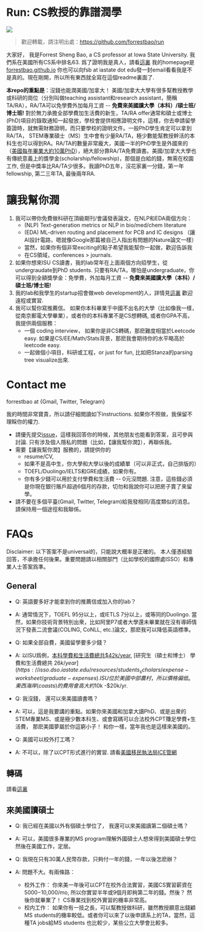 # Run: CS教授的靠譜潤學

![](https://m.media-amazon.com/images/I/51PkOQXo5CL._SL500_.jpg)

> 歡迎轉載，請注明出處：<https://github.com/forrestbao/run>

大家好， 我是Forrest Sheng Bao, a CS professor at Iowa State University. 我們系在美國所有CS系中排名63.
爲了證明我是真人，請看[這裏](https://www.cs.iastate.edu/fsb) 我的homepage是 [forrestbao.github.io](http://forrestbao.github.io) 你也可以向fsb at iastate dot edu發一封email看看我是不是真的。現在剛開，所以所有東西就全寫在這個readme裏面了. 

**本repo的重點是**：沒錢也能潤美國/加拿大！ 美國/加拿大大學有很多幫教授教學或科研的崗位（分別叫做teaching assistant和research assistant，簡稱TA/RA），RA/TA可以免學費外加每月工資 -- **免費來美國讀大學（本科）/碩士班/博士班!** 對於無力承擔全部學費加生活費的新生，TA/RA offer通常和碩士或博士(PhD)項目的錄取通知一起發放，學校會提供相應證明文件，這樣，你去申請留學簽證時，就無需財務證明，而只要學校的證明文件。一般PhD學生肯定可以拿到RA/TA， STEM專業碩士（MS）生中會有少量RA/TA，極少數能幫教授幹活的本科生也可以得到RA。RA/TA的數量非常龐大，美國一半的PhD學生是外國來的（[美國每年畢業大約10萬PhD](https://www.nsf.gov/nsb/sei/one-pagers/Foreign-Born.pdf)），絕大部分靠RA/TA免費讀書。美國/加拿大大學也有傳統意義上的獎學金(scholarship/fellowship)，那個是白給的錢，無需在校園工作, 但是中獎率比RA/TA少很多。我讀PhD五年，沒花家裏一分錢，第一年fellowship, 第二三年TA, 最後兩年RA. 


# 讓我幫你潤
1. 我可以帶你免費做科研在頂級期刊/會議發表論文，在NLP和EDA兩個方向：
   - (NLP) Text-generation metrics or NLP in bio/med/chem literature
   - (EDA) ML-driven routing and placement for PCB and IC designs （讓AI設計電路，嗯就像Google那篇被自己人指出有問題的Nature論文一樣）
   - 當然，如果你有個非常exciting的點子希望我能幫你一起做，歡迎告訴我
   - 在CS領域，conferences > journals. 
2. 如果你想來ISU CS讀書，我的lab常年在上面兩個方向招學生，從undergraudate到PhD students. 只要有RA/TA，哪怕是undergraduate，你可以得到全額獎學金：免學費，外加每月工資 -- **免費來美國讀大學（本科）/碩士班/博士班!**
3. 我的lab和我學生的startup招會做web development的人，詳情見[這裏](https://www.notion.so/nlpdev/Remote-Hiring-People-9df52db7ba624954a58cac93a836b01b) 歡迎遠程或實習. 
4. 我可以幫你寫推薦信。 如果你本科畢業于中國不出名的大學（比如像我一樣，從南京郵電大學畢業），或者你的本科專業不是CS想轉碼, 或者你GPA不高，我提供兩個服務：
   - 一個 coding interview， 如果你是非CS轉碼，那麽難度相當於Leetcode easy. 如果是CS/EE/Math/Stats背景，那麽我會期待你的水平略高於leetcode easy.
   - 一起做個小項目，科研或工程，or just for fun, 比如把Stanza的parsing tree visualize出來. 
   


# Contact me

forrestbao at {Gmail, Twitter, Telegram} 

我的時間非常寶貴，所以請仔細閲讀如下instructions. 如果你不照做，我保留不理睬你的權力. 

* 請優先提交[issue](https://github.com/forrestbao/Run/issues)，這樣我回答你的時候，其他朋友也能看到答案，且可參與討論. 只有涉及個人隱私的問題（比如，【讓我幫你潤】），再聯係我。
* 需要【讓我幫你潤】服務的，請提供你的
   * resume/CV, 
   * 如果不是高中生，你大學和大學以後的成績單（可以非正式，自己排版的）
   * TOEFL/Duolingo/IELTS和GRE成績，如果你有。
   * 你有多少錢可以用於支付學費和生活費 -- 0元沒問題. 注意，這些錢必須是你現在銀行賬戶超過6個月的存款，切勿和我說你可以把房子賣了來留學。
* 請不要在多個平臺(Gmail, Twitter, Telegram)給我發相同/高度類似的消息。請保持用一個途徑和我聯係。 


# FAQs

Disclaimer: 以下答案不是universal的，只能說大概率是正確的。 本人僅憑經驗回答，不承擔任何後果。重要問題請以相關部門（比如學校的國際處ISSO）和專業人士答案爲準。

## General

* Q: 英語要多好才能拿到你的推薦信或加入你的lab？
* A: 通常情況下，TOEFL 95分以上，或IETLS 7分以上，或等同的Duolingo. 當然，如果你技術背景特別出衆，比如阿里P7或者大學還未畢業就在沒有導師情況下發表二流會議(COLING, CoNLL, etc.)論文，那麽我可以降低英語標準。 

* Q: 如果全部自費，美國留學要多少錢？
* A: 以ISU爲例，[本科學費和生活費總共$42k/year](https://isso.dso.iastate.edu/resources/students_scholars/expense-worksheet/undergraduate-expenses), [研究生（碩士和博士） 學費和生活費總共 $26k/year](https://isso.dso.iastate.edu/resources/students_scholars/expense-worksheet/graduate-expenses). ISU位於美國中部農村，所以價格偏低。東西海岸(coasts)的費用會高大約$10k -$20k/yr. 

* Q: 我沒錢， 還可以來美國讀書嗎？
* A: 可以，這是我要講的重點。如果你來美國和加拿大讀PhD、或是出衆的STEM專業MS、或是極少數本科生、或會寫碼可以合法校外CPT賺足學費+生活費， 那麽美國夢屬於你這窮小子！ 和你一樣，當年我也是這樣來美國的。

* Q: 美國可以校外打工嗎？ 
* A: 不可以，除了以CPT形式進行的實習. 請看[美國移民執法局ICE管網](https://www.ice.gov/sevis/employment#offCE)

## 轉碼

請看[這裏](switch_to_CS.md)

## 來美國讀碩士
* Q: 我已經在美國以外有個碩士學位了， 我還可以來美國讀第二個碩士嗎？
* A: 可以，美國很多專業的MS program理解外國碩士人想來得到美國碩士學位然後在美國工作，定居。

* Q: 我現在只有30萬人民幣存款，只夠付一年的錢，一年以後怎麽辦？
* A: 問題不大。有兩條路： 
     - 校外工作： 你來美一年後可以CPT在校外合法實習，美國CS實習薪資在$5000-$10,000/mo, 所以你實習半年或9個月即夠第二年的錢。然後？ 然後你就畢業了！ CS專業找到校外實習的機率非常高。 
     - 校内工作： 如果你有一技之長，可以幫教授做科研，雖然教授願意出錢顧MS students的機率較低。或者你可以來了以後申請系上的TA，當然，這種TA jobs給MS students 也比較少，某些公立大學會比較多。
